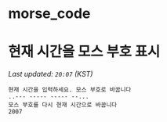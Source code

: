 # morse_code
# 현재 시간을 모스 부호 표시
<!-- MORSE_TIME_START -->
_Last updated: `20:07` (KST)_

```
현재 시간을 입력하세요. 모스 부호로 바꿉니다
..--- ----- ----- --...
모스 부호를 다시 현재 시간으로 바꿉니다
2007
```
<!-- MORSE_TIME_END -->
